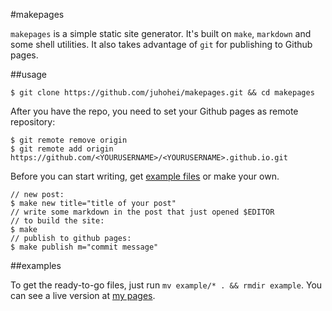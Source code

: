 #makepages

`makepages` is a simple static site generator. It's built on `make`, `markdown` and some shell utilities. It also takes advantage of `git` for publishing to Github pages.

##usage
 
    $ git clone https://github.com/juhohei/makepages.git && cd makepages

After you have the repo, you need to set your Github pages as remote repository:

    $ git remote remove origin
    $ git remote add origin https://github.com/<YOURUSERNAME>/<YOURUSERNAME>.github.io.git

Before you can start writing, get [example files](#examples) or make your own.

    // new post:
    $ make new title="title of your post"
    // write some markdown in the post that just opened $EDITOR
    // to build the site:
    $ make
    // publish to github pages:
    $ make publish m="commit message"

##examples

To get the ready-to-go files, just run `mv example/* . && rmdir example`. You can see a live version at [my pages](http://juhohei.github.io).

